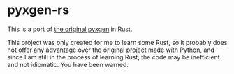 # pyxgen-rs
This is a port of [the original pyxgen](https://github.com/dmonzonis/pyxgen) in Rust.

This project was only created for me to learn some Rust, so it probably does not offer any advantage over the original project
made with Python, and since I am still in the process of learning Rust, the code may be inefficient and not idiomatic.
You have been warned.
